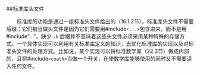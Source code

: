 ##标准库头文件

&emsp;&emsp;标准库的功能是通过一组标准头文件给出的（16.1.2节）。标准库头文件不需要后缀；它们被当做头文件是因为它们需要用#include`<...>`包含进来，而不是用#include"..."。缺少 `.h` 后缀并不意味着这些头文件必须采用某种特殊的存储方式。一个具体实现可以利用有关标准库定义的知识，去优化标准库的实现以及对标准头文件的处理方式。比如说，某个实现可以将标准数学库（22.3节）做成内部的，且将#include`<cmath>`当做一个开关，在使数学库能够使用的同时又不需要读入任何文件。